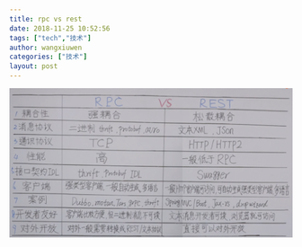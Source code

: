 ```yaml
---
title: rpc vs rest
date: 2018-11-25 10:52:56
tags: ["tech","技术"]
author: wangxiuwen
categories: ["技术"]
layout: post
---
```


![image.png](/images/0c0e47c46b2cfd2974bf1573a07a5364.png)